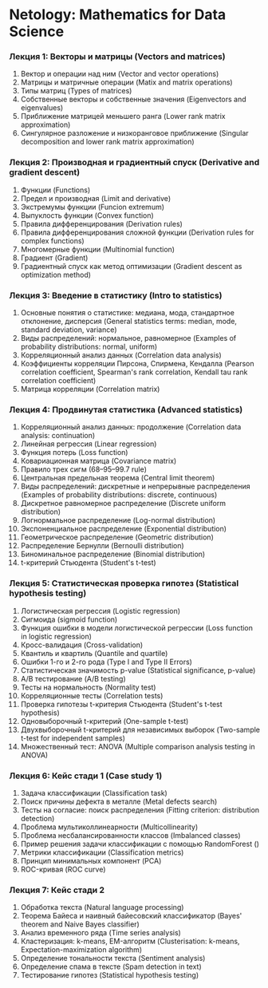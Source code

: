 # Netology: Mathematics for Data Science

### Лекция 1: Векторы и матрицы (Vectors and matrices)
1. Вектор и операции над ним (Vector and vector operations)
1. Матрицы и матричные операции (Matix and matrix operations)
1. Типы матриц (Types of matrices)
1. Собственные векторы и собственные значения (Eigenvectors and eigenvalues)
1. Приближение матрицей меньшего ранга (Lower rank matrix approximation)
1. Сингулярное разложение и низкоранговое приближение (Singular decomposition and lower rank matrix approximation)

### Лекция 2: Производная и градиентный спуск (Derivative and gradient descent)
1. Функции (Functions)
1. Предел и производная (Limit and derivative)
1. Экстремумы функции (Funcion extremum)
1. Выпуклость функции (Convex function)
1. Правила дифференцирования (Derivation rules)
1. Правила дифференцирования сложной функции (Derivation rules for complex functions)
1. Многомерные функции (Multinomial function)
1. Градиент (Gradient)
1. Градиентный спуск как метод оптимизации (Gradient descent as optimization method)

### Лекция 3: Введение в статистику (Intro to statistics)
1. Основные понятия о статистике: медиана, мода, стандартное отклонение, дисперсия (General statistics terms: median, mode, standard deviation, variance)
1. Виды распределений: нормальное, равномерное (Examples of probability distributions: normal, uniform)
1. Корреляционный анализ данных (Correlation data analysis)
1. Коэффициенты корреляции Пирсона, Спирмена, Кендалла (Pearson correlation coefficient, Spearman's rank correlation, Kendall tau rank correlation coefficient)
1. Матрица корреляции (Correlation matrix)

### Лекция 4: Продвинутая статистика (Advanced statistics)
1. Корреляционный анализ данных: продолжение (Correlation data analysis: continuation) 
1. Линейная регрессия (Linear regression)
1. Функция потерь (Loss function)
1. Ковариационная матрица (Covariance matrix)
1. Правило трех сигм (68–95–99.7 rule)
1. Центральная предельная теорема (Central limit theorem)
1. Виды распределений: дискретные и непрерывные распределения (Examples of probability distributions: discrete, continuous)
1. Дискретное равномерное распределение (Discrete uniform distribution)
1. Логнормальное распределение (Log-normal distribution)
1. Экспоненциальное распределение (Exponential distribution)
1. Геометрическое распределение (Geometric distribution)
1. Распределение Бернулли (Bernoulli distribution)
1. Биноминальное распределение (Binomial distribution)
1. t-критерий Стьюдента (Student's t-test)

### Лекция 5: Статистическая проверка гипотез (Statistical hypothesis testing)
1. Логистическая регрессия (Logistic regression)
1. Сигмоида (sigmoid function)
1. Функция ошибки в модели логистической регрессии (Loss function in logistic regression)
1. Кросс-валидация (Cross-validation)
1. Квантиль и квартиль (Quantile and quartile)
1. Ошибки 1-го и 2-го рода (Type I and Type II Errors)
1. Статистическая значимость p-value (Statistical significance, p-value)
1. A/B тестирование (A/B testing)
1. Тесты на нормальность (Normality test)
1. Корреляционные тесты (Correlation tests)
1. Проверка гипотезы t-критерия Стьюдента (Student's t-test hypothesis)
1. Одновыборочный t-критерий (One-sample t-test)
1. Двухвыборочный t-критерий для независимых выборок (Two-sample t-test for independent samples)
1. Множественный тест: ANOVA (Multiple comparison analysis testing in ANOVA)

### Лекция 6: Кейс стади 1 (Case study 1)
1. Задача классификации (Classification task)
1. Поиск причины дефекта в металле (Metal defects search)
1. Тесты на согласие: поиск распределения (Fitting criterion: distribution detection)
1. Проблема мультиколлинеарности (Multicollinearity)
1. Проблема несбалансированности классов (Imbalanced classes)
1. Пример решения задачи классификации с помощью RandomForest ()
1. Метрики классификации (Classification metrics)
1. Принцип минимальных компонент (PCA)
1. ROC-кривая (ROC curve)

### Лекция 7: Кейс стади 2
1. Обработка текста (Natural language processing)
1. Теорема Байеса и наивный байесовский классификатор (Bayes' theorem and Naive Bayes classifier)
1. Анализ временного ряда (Time series analysis)
1. Кластеризация: k-means, EM-алгоритм (Clusterisation: k-means, Expectation-maximization algorithm)
1. Определение тональности текста (Sentiment analysis)
1. Определение спама в тексте (Spam detection in text)
1. Тестирование гипотез (Statistical hypothesis testing)
